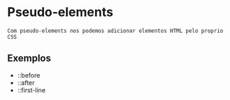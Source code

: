# Pseudo-elements

    Com pseudo-elements nos podemos adicionar elementos HTML pelo proprio CSS

## Exemplos

* ::before
* ::after
* ::first-line